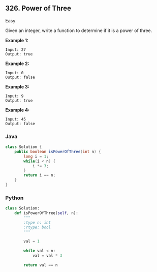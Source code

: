 

## 326. Power of Three

Easy

Given an integer, write a function to determine if it is a power of three.

**Example 1:**

```
Input: 27
Output: true
```

**Example 2:**

```
Input: 0
Output: false
```

**Example 3:**

```
Input: 9
Output: true
```

**Example 4:**

```
Input: 45
Output: false
```

### Java

````java
class Solution {
    public boolean isPowerOfThree(int n) {
        long i = 1;
        while(i < n) {
            i *= 3;
        }
        return i == n;
    }
}
````

### Python

````python
class Solution:
    def isPowerOfThree(self, n):
        """
        :type n: int
        :rtype: bool
        """
        
        val = 1
        
        while val < n:
            val = val * 3
        
        return val == n
````

